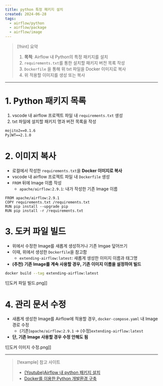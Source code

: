 ```yaml
---
title: python 특정 패키지 설치
created: 2024-06-28
tags:
  - airflow/python
  - airflow/package
  - airflow/image
---
```

> [!hint] 요약
> 1. **목적**: Airflow 내 Python의 특정 패키지를 설치
> 2. `requirements.txt`를 통한 설치할 패키지 버전 목록 작성
> 3. `Dockerfile` 을 통해 위 txt 파일을 Docker 이미지로 복사
> 4. 위 적용할 이미지를 생성 또는 복사

---
# 1. Python 패키지 목록
1. vscode 내 airflow 프로젝트 파일 내 `requirements.txt` 생성
2. txt 파일에 설치할 패키지 명과 버전 목록을 작성

```txt
mojito2==0.1.6
PyJWT==2.1.0
``` 
# 2. 이미지 복사
- 로컬에서 작성한 `requirements.txt`을 **Docker 이미지로 복사**
- vscode 내 airflow 프로젝트 파일 내 `Dockerfile` 생성
- `FROM` 뒤에 Image 이름 작성
	- `apache/airflow:2.9.1`: 내가 작성한 기존 Image 이름
```docker
FROM apache/airflow:2.9.1
COPY requirements.txt /requirements.txt
RUN pip install --upgrade pip
RUN pip install -r /requirements.txt
```
# 3. 도커 파일 빌드
- 위에서 수정한 Image를 새롭게 생성하거나 기존 Imgae 덮어쓰기
- 이때, 위에서 생성한 `Dockerfile`을 참고함
	- `extending-airflow:latest`: 새롭게 생성한 이미지 이름과 태그명
- **(추천) 기존 Image를 계속 사용할 경우, 기존 이미지 이름을 설정하여 빌드**
```bash
docker build --tag extending-airflow:latest
```
![[도커 파일 빌드.png]]
# 4. 관리 문서 수정
- 새롭게 생성한 Image를 Airflow에 적용할 경우, `docker-compose.yaml` 내 Image 경로 수정
	- (기존)`apache/airflow:2.9.1` -> (수정)`extending-airflow:latest`
- **단, 기존 Image 사용할 경우 수정 안해도 됨**

![[도커 이미지 수정.png]]

---
> [!example] 참고 사이트
> - [(Youtube)Airflow 내 python 패키지 설치](https://www.youtube.com/watch?v=0UepvC9X4HY)
> - [Docker를 이용한 Python 개발환경 구축](https://heekng.tistory.com/117)